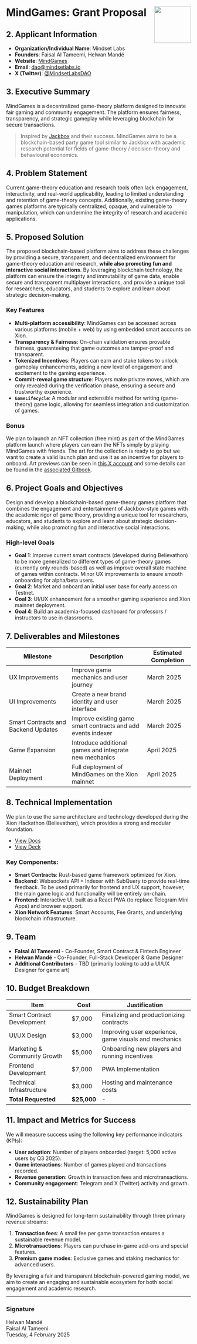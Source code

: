 # MindGames: Grant Proposal <img src="https://pbs.twimg.com/profile_images/1867370407772168192/3T8R922l_400x400.jpg" align="right" width="100">

## 2. Applicant Information
- **Organization/Individual Name**: Mindset Labs  
- **Founders**: Faisal Al Tameemi, Helwan Mandé  
- **Website**: [MindGames](https://mindset-labs.github.io/tg-mindgames/)  
- **Email**: dao@mindsetlabs.io  
- **X (Twitter)**: [@MindsetLabsDAO](https://x.com/mindsetlabsDAO)  

## 3. Executive Summary
MindGames is a decentralized game-theory platform designed to innovate fair gaming and community engagement. The platform ensures fairness, transparency, and strategic gameplay while leveraging blockchain for secure transactions.

> Inspired by [Jackbox](https://www.jackboxgames.com/) and their success. MindGames aims to be a blockchain-based party game tool similar to Jackbox with academic research potential for fields of game-theory / decision-theory and behavioural economics.

## 4. Problem Statement
Current game-theory education and research tools often lack engagement, interactivity, and real-world applicability, leading to limited understanding and retention of game-theory concepts. Additionally, existing game-theory games platforms are typically centralized, opaque, and vulnerable to manipulation, which can undermine the integrity of research and academic applications.

## 5. Proposed Solution
The proposed blockchain-based platform aims to address these challenges by providing a secure, transparent, and decentralized environment for game-theory education and research, **while also promoting fun and interactive social interactions**. By leveraging blockchain technology, the platform can ensure the integrity and immutability of game data, enable secure and transparent multiplayer interactions, and provide a unique tool for researchers, educators, and students to explore and learn about strategic decision-making.

### Key Features
* **Multi-platform accessibility**: MindGames can be accessed across various platforms (mobile + web) by using embedded smart accounts on Xion.
* **Transparency & Fairness**: On-chain validation ensures provable fairness, guaranteeing that game outcomes are tamper-proof and transparent.
* **Tokenized Incentives**: Players can earn and stake tokens to unlock gameplay enhancements, adding a new level of engagement and excitement to the gaming experience.
* **Commit-reveal game structure**: Players make private moves, which are only revealed during the verification phase, ensuring a secure and trustworthy experience.
* **```GameLifecycle```**: A modular and extensible method for writing (game-theory) game logic, allowing for seamless integration and customization of games.

### Bonus
We plan to launch an NFT collection (free mint) as part of the MindGames platform launch where players can earn the NFTs simply by playing MindGames with friends. The art for the collection is ready to go but we want to create a valid launch plan and use it as an incentive for players to onboard. Art previews can be seen in [this X account](https://x.com/XionSenshi) and some details can be found in the [associated Gitbook](https://senshi.mindsetlabs.io).


## 6. Project Goals and Objectives
Design and develop a blockchain-based game-theory games platform that combines the engagement and entertainment of Jackbox-style games with the academic rigor of game theory, providing a unique tool for researchers, educators, and students to explore and learn about strategic decision-making, while also promoting fun and interactive social interactions.

### High-level Goals

- **Goal 1**: Improve current smart contracts (developed during Believathon) to be more generalized to different types of game-theory games (currently only rounds-based) as well as improve overall state machine of games within contracts. Minor UX improvements to ensure smooth onboarding for alpha/beta users.
- **Goal 2**: Market and onboard an initial user base for early access on Testnet.
- **Goal 3**: UI/UX enhancement for a smoother gaming experience and Xion mainnet deployment.
- **Goal 4**: Build an academia-focused dashboard for professors / instructors to use in classrooms.

## 7. Deliverables and Milestones
| Milestone | Description | Estimated Completion |
|-----------|------------|----------------------|
| UX Improvements | Improve game mechanics and user journey | March 2025 |
| UI Improvements | Create a new brand identity and user interface | March 2025 |
| Smart Contracts and Backend Updates | Improve existing game smart contracts and add events indexer | March 2025 |
| Game Expansion | Introduce additional games and integrate new mechanics | April 2025 |
| Mainnet Deployment | Full deployment of MindGames on the Xion mainnet | April 2025 |

## 8. Technical Implementation
We plan to use the same architecture and technology developed during the Xion Hackathon (Believathon), which provides a strong and modular foundation. 

- [View Docs](https://mindset-labs.github.io/tg-mindgames/)
- [View Deck](https://coreum-labs.up.railway.app/api/public/dl/_Jh6JUxj?inline=true)

### **Key Components:**
- **Smart Contracts**: Rust-based game framework optimized for Xion.  
- **Backend**: Websockets API + Indexer with SubQuery to provide real-time feedback. To be used primarily for frontend and UX support, however, the main game logic and functionality will be entirely on-chain.
- **Frontend**: Interactive UI, built as a React PWA (to replace Telegram Mini Apps) and browser support.
- **Xion Network Features**: Smart Accounts, Fee Grants, and underlying blockchain infrastructure.

## 9. Team
- **Faisal Al Tameemi** - Co-Founder, Smart Contract & Fintech Engineer  
- **Helwan Mandé** - Co-Founder, Full-Stack Developer & Game Designer
- **Additional Contributors** - TBD (primarily looking to add a UI/UX Designer for game art)

## 10. Budget Breakdown
| Item | Cost | Justification |
|------|------|--------------|
| Smart Contract Development | $7,000 | Finalizing and productionizing contracts |
| UI/UX Design | $3,000 | Improving user experience, game visuals and mechanics |
| Marketing & Community Growth | $5,000 | Onboarding new players and running incentives |
| Frontend Development | $7,000 | PWA Implementation |
| Technical Infrastructure | $3,000 | Hosting and maintenance costs |
| **Total Requested** | **$25,000** | - |

## 11. Impact and Metrics for Success
We will measure success using the following key performance indicators (KPIs):
- **User adoption**: Number of players onboarded (target: 5,000 active users by Q3 2025).  
- **Game interactions**: Number of games played and transactions recorded.
- **Revenue generation**: Growth in transaction fees and microtransactions.
- **Community engagement**: Telegram and X (Twitter) activity and growth.

## 12. Sustainability Plan
MindGames is designed for long-term sustainability through three primary revenue streams:
1. **Transaction fees**: A small fee per game transaction ensures a sustainable revenue model.
2. **Microtransactions**: Players can purchase in-game add-ons and special features.
3. **Premium game modes**: Exclusive games and staking mechanics for advanced users.

By leveraging a fair and transparent blockchain-powered gaming model, we aim to create an engaging and sustainable ecosystem for both social engagement and academic research.

---

### **Signature**  
Helwan Mandé  
Faisal Al Tameeni  
Tuesday, 4 February 2025
